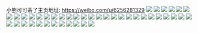 小熊可可茶了主页地址: https://weibo.com/u/6256281329 
![](https://wx4.sinaimg.cn/mw2000/006PoIznly1h8vp2nwytej30u017u76l.jpg) 
![](https://wx4.sinaimg.cn/mw2000/006PoIznly1h8vp2o66gaj30u018a76t.jpg) 
![](https://wx4.sinaimg.cn/mw2000/006PoIznly1h8vp2np10qj30u017dmzh.jpg) 
![](https://wx4.sinaimg.cn/mw2000/006PoIznly1h8vm6enpbfj30u00y30y2.jpg) 
![](https://wx4.sinaimg.cn/mw2000/006PoIznly1h8vm6evhzoj30u0140tf5.jpg) 
![](https://wx4.sinaimg.cn/mw2000/006PoIznly1h6zmxholkrj30u017rq8l.jpg) 
![](https://wx4.sinaimg.cn/mw2000/006PoIznly1h6zn2hf5w5j30zk0k0gqa.jpg) 
![](https://wx4.sinaimg.cn/mw2000/006PoIznly1h6gs679azqj30u00u0dgy.jpg) 
![](https://wx4.sinaimg.cn/mw2000/006PoIznly1h6b98sqjklj30u01hcqh2.jpg) 
![](https://wx4.sinaimg.cn/mw2000/006PoIznly1h6b99noxpzj30zk0k03zd.jpg) 
![](https://wx4.sinaimg.cn/mw2000/006PoIznly1h4jbiaw3zoj32c03407wj.jpg) 
![](https://wx4.sinaimg.cn/mw2000/006PoIznly1h4jbibvltxj32c0340x6p.jpg) 
![](https://wx4.sinaimg.cn/mw2000/006PoIznly1h2bywqa1cdj31pc0yity9.jpg) 
![](https://wx4.sinaimg.cn/mw2000/006PoIznly1h109qboja8j30rt0qi0xp.jpg) 
![](https://wx4.sinaimg.cn/mw2000/006PoIznly1h02n8uytsmj30yi1pce81.jpg) 
![](https://wx4.sinaimg.cn/mw2000/006PoIznly1h02n8wa0dzj30yi1pcb1c.jpg) 
![](https://wx4.sinaimg.cn/mw2000/006PoIznly1gzwyz4yneyj30qh0qet9g.jpg) 
![](https://wx4.sinaimg.cn/mw2000/006PoIznly1gzvg69e70bj31kw2dckjl.jpg) 
![](https://wx4.sinaimg.cn/mw2000/006PoIznly1gysfsoam99j30yi1pcb29.jpg) 
![](https://wx4.sinaimg.cn/mw2000/006PoIznly1gro0ri17w9j31400u00wn.jpg) 
![](https://wx4.sinaimg.cn/mw2000/006PoIznly1gro0rie3o8j31400u0tc8.jpg) 
![](https://wx4.sinaimg.cn/mw2000/006PoIznly1gro0ritlhnj31400u0tde.jpg) 
![](https://wx4.sinaimg.cn/mw2000/006PoIznly1gqyb1nub8wj30u00xkqgi.jpg) 
![](https://wx4.sinaimg.cn/mw2000/006PoIznly1gqyb1q24yaj30u00wadqr.jpg) 
![](https://wx4.sinaimg.cn/mw2000/006PoIznly1gqyb1rodf6j30u00u00zx.jpg) 
![](https://wx4.sinaimg.cn/mw2000/006PoIznly1gqyb1t3g01j30u0140age.jpg) 
![](https://wx4.sinaimg.cn/mw2000/006PoIznly1gqsmydgd0lj30tu0men17.jpg) 
![](https://wx4.sinaimg.cn/mw2000/006PoIznly1gqsmxmuinzj30u0140naf.jpg) 
![](https://wx4.sinaimg.cn/mw2000/006PoIznly1gqsmxnjdhuj31400u0akj.jpg) 
![](https://wx4.sinaimg.cn/mw2000/006PoIznly1gqsmxoc983j31400u0n5r.jpg) 
![](https://wx4.sinaimg.cn/mw2000/006PoIznly1gqsmxovvm2j30u0140dme.jpg) 
![](https://wx4.sinaimg.cn/mw2000/006PoIznly1gqsmxp5u7ij30pr0yctd6.jpg) 
![](https://wx4.sinaimg.cn/mw2000/006PoIznly1gqn1ce2h1cj31400u0k8u.jpg) 
![](https://wx4.sinaimg.cn/mw2000/006PoIznly1gqn1cfadcoj30u0140duh.jpg) 
![](https://wx4.sinaimg.cn/mw2000/006PoIznly1gqn1cgdokcj30zr0u015k.jpg) 
![](https://wx4.sinaimg.cn/mw2000/006PoIznly1gqn1cmf435j30u00u0425.jpg) 
![](https://wx4.sinaimg.cn/mw2000/006PoIznly1gqn1dg1qwnj30u0140wlx.jpg) 
![](https://wx4.sinaimg.cn/mw2000/006PoIznly1gqn1diikzyj30u00u0422.jpg) 
![](https://wx4.sinaimg.cn/mw2000/006PoIznly1gqn1dew4zcj30u0140aki.jpg) 
![](https://wx4.sinaimg.cn/mw2000/006PoIznly1gpcmbd1mhyj30u0140432.jpg) 
![](https://wx4.sinaimg.cn/mw2000/006PoIznly1gpcmbdf8gcj30u0140jwl.jpg) 
![](https://wx4.sinaimg.cn/mw2000/006PoIznly1gpcmbdrwiaj30u0140dm1.jpg) 
![](https://wx4.sinaimg.cn/mw2000/006PoIznly1gpcmbe3z2yj30u014045a.jpg) 
